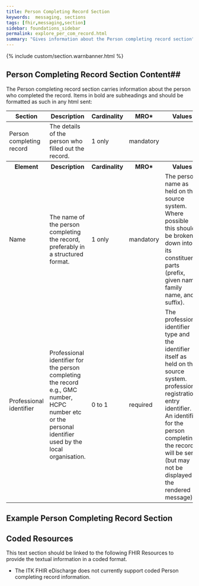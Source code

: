 ```yaml
---
title: Person Completing Record Section
keywords:  messaging, sections
tags: [fhir,messaging,section]
sidebar: foundations_sidebar
permalink: explore_per_com_record.html
summary: "Gives information about the Person completing record section"
---
```


{% include custom/section.warnbanner.html %}

## Person Completing Record Section Content##
The Person completing record section carries information about the person who completed the record. Items in bold are subheadings and should be formatted as such in any html sent:
<table style="width:100%;max-width: 100%;">
	<thead>
		<tr>
			<th width="18%">Section</th>
			<th width="30%">Description</th>
			<th width="11%">Cardinality</th>
			<th width="11%">MRO*</th>
			<th width="30%">Values</th>
		</tr>
	</thead>
 <tbody>
  <tr>
   <td>Person completing record</td>
   <td>The details of the person who filled out the record.</td>
   <td>1 only</td>
   <td>mandatory</td>
   <td>&nbsp;</td>
  </tr>
		<tr>
			<th>Element</th>
			<th>Description</th>
			<th>Cardinality</th>
			<th>MRO*</th>
			<th>Values</th>
		</tr>
  <tr>
   <td>Name</td>
   <td>The name of the person completing the record, preferably in a structured format.</td>
   <td>1 only</td>
   <td>mandatory</td>
   <td>The person name as held on the source system. Where possible this should be broken down into its constituent parts (prefix, given name, family name, and suffix).</td>
  </tr>
  <tr>
   <td>Professional identifier</td>
   <td>Professional identifier for the person completing the record e.g., GMC number, HCPC number etc or the personal identifier used by the local organisation.</td>
   <td>0 to 1</td>
   <td>required</td>
   <td>The professional identifier type and the identifier itself as held on the source system. <a href="http://www.datadictionary.nhs.uk/data_dictionary/data_field_notes/p/prod/professional_registration_issuer_code_de.asp?shownav=1"/></a><professional registration issuer code <a href="http://www.datadictionary.nhs.uk/data_dictionary/data_field_notes/p/prod/professional_registration_entry_identifier_de.asp?shownav=1"/></a>
   professional registration entry identifier. An identifier for the person completing the record will be sent (but may not be displayed in the rendered message).</td>
  </tr>
 </tbody>
</table>


## Example Person Completing Record Section ##

<script src="https://gist.github.com/IOPS-DEV/4eceababbca389067cde4aefd2d61cde.js"></script>

## Coded Resources ##

This text section should be linked to the following FHIR Resources to provide the textual information in a coded format.

- The ITK FHIR eDischarge does not currently support coded Person completing record information.






